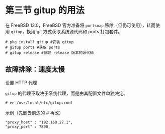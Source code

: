 # 第三节 gitup 的用法

在 FreeBSD 13.0，FreeBSD 官方准备将 `portsnap` 移除（但仍可使用），转而使用 `gitup`，换用 git 方式获取系统源代码和 ports 打包套件。

```shell
# pkg install gitup #安装 gitup
# gitup ports #获取 ports
# gitup release #获取 release 版本的源代码
```

## 故障排除：速度太慢

设置 HTTP 代理

`gitup` 的代理不取决于系统代理，而是由其配置文件单独决定。

`# ee /usr/local/etc/gitup.conf`

示例（先删去前边的 # 再改）

```
"proxy_host" : "192.168.27.1",
"proxy_port" : 7890,
```
